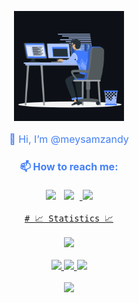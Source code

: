 
<p align="center"><img src="animation.gif" width="35%"></p>
<div style=" font-size: medium; color: #447ff7" align=center>
  
👋 Hi, I’m @meysamzandy


  #### 📫 How to reach me:
  
  [<img src="https://img.icons8.com/color/48/000000/twitter.png" width="3.5%"/>](https://twitter.com/meysamzandy)  &nbsp; [<img src="https://img.icons8.com/color/48/000000/linkedin.png" width="3.5%"/>](https://www.linkedin.com/in/meysamznd)  &nbsp;<a href="mailto:zandy.meysam@gmail.com"> <img src="https://img.icons8.com/fluent/48/000000/gmail.png" width="3.5%"/>
 
    
    # 📈 Statistics 📈
![](https://komarev.com/ghpvc/?username=meysamzandy&color=447ff7&label=Visitor+count)

<p align="center">
  <a href="https://github.com/meysamzandy">
    <img src="https://github-readme-stats.vercel.app/api?username=meysamzandy&show_icons=true&theme=github_dark&hide_border=true" />
    <img src="https://github-readme-streak-stats.herokuapp.com/?user=meysamzandy&theme=github-dark-blue&hide_border=true" />
    <img src="https://activity-graph.herokuapp.com/graph?username=meysamzandy&theme=react-dark" />
</a>
</p>


<p  align="center">
<img src="https://user-images.githubusercontent.com/73097560/115834477-dbab4500-a447-11eb-908a-139a6edaec5c.gif">             
<br>
